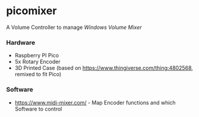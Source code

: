# picomixer
A Volume Controller to manage *Windows Volume Mixer*

### Hardware
- Raspberry PI Pico
- 5x Rotary Encoder
- 3D Printed Case (based on https://www.thingiverse.com/thing:4802568, remixed to fit Pico)

### Software
- https://www.midi-mixer.com/ - Map Encoder functions and which Software to control
